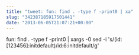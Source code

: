 ```yaml
---
title: "tweet: fun: find . -type f -print0 | xa"
slug: "342387185917501441"
date: "2013-06-05T21:07:21+00:00"
---
```

fun: find . -type f -print0 | xargs -0 sed -i 's/(id:[123456]:initdefault)/id:6:initdefault/g'